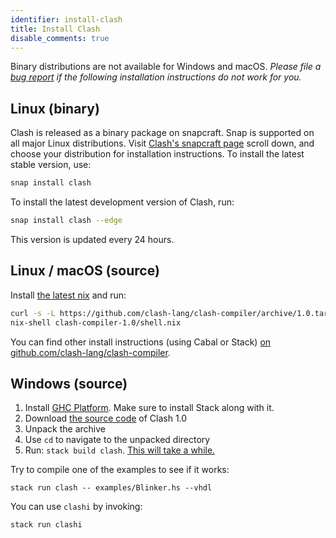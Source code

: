 ```yaml
---
identifier: install-clash
title: Install Clash
disable_comments: true
---
```


Binary distributions are not available for Windows and macOS. _Please file a [bug report](https://github.com/clash-lang/clash-lang.org/issues) if the following installation instructions do not work for you._

## Linux (binary)


Clash is released as a binary package on snapcraft. Snap is supported on all major Linux distributions. Visit [Clash's snapcraft page](https://snapcraft.io/clash)  scroll down, and choose your distribution for installation instructions. To install the latest stable version, use:

```bash
snap install clash
```

To install the latest development version of Clash, run:

```bash
snap install clash --edge
```

This version is updated every 24 hours.

## Linux / macOS (source)

Install [the latest nix](https://nixos.org/nix/download.html) and run:

```bash
curl -s -L https://github.com/clash-lang/clash-compiler/archive/1.0.tar.gz | tar xz
nix-shell clash-compiler-1.0/shell.nix
```

You can find other install instructions (using Cabal or Stack) [on github.com/clash-lang/clash-compiler](https://github.com/clash-lang/clash-compiler/tree/1.0#using-clash-from-source).

## Windows (source)

1. Install [GHC Platform](https://www.haskell.org/platform/windows.html). Make sure to install Stack along with it.
2. Download [the source code](https://github.com/clash-lang/clash-compiler/archive/1.0.zip) of Clash 1.0
3. Unpack the archive
4. Use `cd` to navigate to the unpacked directory
5. Run: `stack build clash`. [This will take a while.](https://xkcd.com/303/)

Try to compile one of the examples to see if it works:

```
stack run clash -- examples/Blinker.hs --vhdl
```

You can use `clashi` by invoking:

```
stack run clashi
```

<style>
.post__title{ display:none; }
</style>

